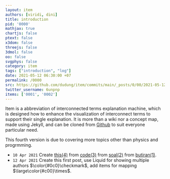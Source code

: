 ```yaml
---
layout: item
authors: [viridi, dini]
title: introduction
pid: '0000'
mathjax: true
chartjs: false
ptext: false
x3dom: false
threejs: false
3dmol: false
oo: false
svgphys: false
category: item
tags: ["introduction", "log"]
date: 2021-05-12 06:30:00 +07
permalink: /0000
src: https://github.com/dudung/item/commits/main/_posts/0/00/2021-05-12-introduction.md
twitter_username: 6unpnp
items: ['0001', '0002']
---
```

Item is a abbreviation of interconnected terms explanation machine, which is designed how to enhance the visualization of interconnect terms to support their single explanation. It is more than a wiki nor a concept map, made using Jekyll, and can be cloned from [Github](https://github.com/dudung/item) to suit everyone particular need.

This fourth version is due to covering more topics other than physics and progrmming.
+ `10 Apr 2021` Create [this(4)](https://dudung.github.io/item) from [code(3)](https://dudung.github.io/code) from [soal(2)](https://dudung.github.io/soal) from [butiran(1)](https://butiran.github.io).
+ `12 Apr 2021` Create this first post, use Liquid for showing multiple authors $\color{#0c0}\checkmark$, add items for mapping $\large\color{#c00}\times$.
